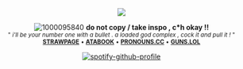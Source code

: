 <div align="center">
<img src="https://komarev.com/ghpvc/?username=dmutt7&color=5A8691&label=stalkers">
<br/>


![1000095840](https://github.com/user-attachments/assets/c57729f4-c88d-45ce-9d01-586e2fa00d66)
__do not copy / take inspo , c*h okay !!__<br/><sub>" _i'll be your number one with a bullet . a loaded god complex , cock it and pull it !_ "<br/> 
[__STRAWPAGE__](https://dmutt76.straw.page) • [__ATABOOK__](https://dmutt7.atabook.org/) •  [__PRONOUNS.CC__](https://pronouns.cc/@dmutt7) •  [__GUNS.LOL__](https://guns.lol/dmutt7)


[![spotify-github-profile](https://spotify-github-profile.kittinanx.com/api/view?uid=hpvy7u3a5ewsaqd808vwnxcls&cover_image=true&theme=natemoo-re&show_offline=false&background_color=121212&interchange=false&bar_color=5f8f99&bar_color_cover=false)](https://github.com/kittinan/spotify-github-profile)
